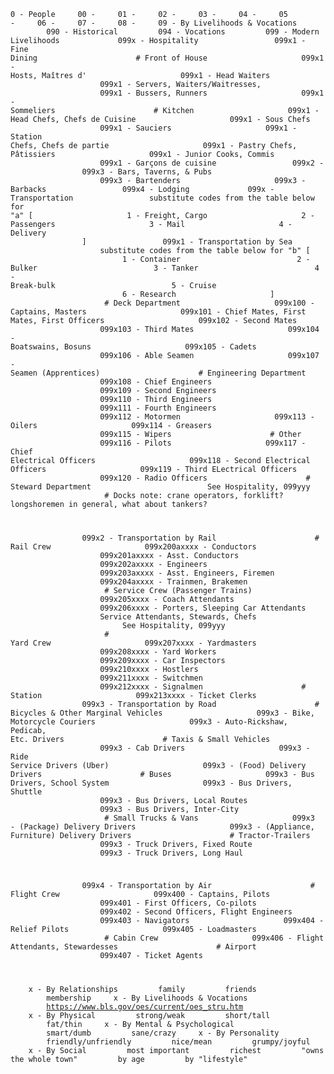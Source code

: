 <code>0 - People
    00 - 
    01 - 
    02 - 
    03 - 
    04 - 
    05 - 
    06 - 
    07 - 
    08 - 
    09 - By Livelihoods & Vocations
        090 - Historical
        094 - Vocations
        099 - Modern Livelihoods
            099x - Hospitality
                099x1 - Fine Dining
                     # Front of House
                    099x1 - Hosts, Maîtres d'
                    099x1 - Head Waiters
                    099x1 - Servers, Waiters/Waitresses, 
                    099x1 - Bussers, Runners
                    099x1 - Sommeliers
                     # Kitchen
                    099x1 - Head Chefs, Chefs de Cuisine
                    099x1 - Sous Chefs
                    099x1 - Sauciers
                    099x1 - Station Chefs, Chefs de partie
                    099x1 - Pastry Chefs, Pâtissiers
                    099x1 - Junior Cooks, Commis
                    099x1 - Garçons de cuisine
                099x2 - 
                099x3 - Bars, Taverns, & Pubs
                    099x3 - Bartenders
                    099x3 - Barbacks
                099x4 - Lodging
            099x - Transportation
                substitute codes from the table below for "a" [
                    1 - Freight, Cargo
                    2 - Passengers
                    3 - Mail
                    4 - Delivery
                ]
                099x1 - Transportation by Sea
                    substitute codes from the table below for "b" [
                         1 - Container
                         2 - Bulker
                         3 - Tanker
                         4 - Break-bulk
                         5 - Cruise
                         6 - Research
                    ]
                     # Deck Department
                    099x100 - Captains, Masters
                    099x101 - Chief Mates, First Mates, First Officers
                    099x102 - Second Mates
                    099x103 - Third Mates
                    099x104 - Boatswains, Bosuns
                    099x105 - Cadets
                    099x106 - Able Seamen
                    099x107 - Seamen (Apprentices)
                     # Engineering Department
                    099x108 - Chief Engineers
                    099x109 - Second Engineers
                    099x110 - Third Engineers
                    099x111 - Fourth Engineers
                    099x112 - Motormen
                    099x113 - Oilers
                    099x114 - Greasers
                    099x115 - Wipers
                     # Other
                    099x116 - Pilots
                    099x117 - Chief Electrical Officers
                    099x118 - Second Electrical Officers
                    099x119 - Third ELectrical Officers
                    099x120 - Radio Officers
                     # Steward Department
                         See Hospitality, 099yyy
                     # Docks
                    note: crane operators, forklift? longshoremen in general, what about tankers?
                    
                099x2 - Transportation by Rail
                     # Rail Crew
                    099x200axxxx - Conductors
                    099x201axxxx - Asst. Conductors
                    099x202axxxx - Engineers
                    099x203axxxx - Asst. Engineers, Firemen
                    099x204axxxx - Trainmen, Brakemen
                     # Service Crew (Passenger Trains)
                    099x205xxxx - Coach Attendants
                    099x206xxxx - Porters, Sleeping Car Attendants
                    Service Attendants, Stewards, Chefs
                         See Hospitality, 099yyy
                     # Yard Crew
                    099x207xxxx - Yardmasters
                    099x208xxxx - Yard Workers
                    099x209xxxx - Car Inspectors
                    099x210xxxx - Hostlers
                    099x211xxxx - Switchmen
                    099x212xxxx - Signalmen
                     # Station
                    099x213xxxx - Ticket Clerks
                099x3 - Transportation by Road
                     # Bicycles & Other Marginal Vehicles
                    099x3 - Bike, Motorcycle Couriers
                    099x3 - Auto-Rickshaw, Pedicab, Etc. Drivers
                     # Taxis & Small Vehicles
                    099x3 - Cab Drivers
                    099x3 - Ride Service Drivers (Uber)
                    099x3 - (Food) Delivery Drivers
                     # Buses
                    099x3 - Bus Drivers, School System
                    099x3 - Bus Drivers, Shuttle
                    099x3 - Bus Drivers, Local Routes
                    099x3 - Bus Drivers, Inter-City
                     # Small Trucks & Vans
                    099x3 - (Package) Delivery Drivers
                    099x3 - (Appliance, Furniture) Delivery Drivers
                     # Tractor-Trailers
                    099x3 - Truck Drivers, Fixed Route
                    099x3 - Truck Drivers, Long Haul
                    
                099x4 - Transportation by Air
                     # Flight Crew
                    099x400 - Captains, Pilots
                    099x401 - First Officers, Co-pilots
                    099x402 - Second Officers, Flight Engineers
                    099x403 - Navigators
                    099x404 - Relief Pilots
                    099x405 - Loadmasters
                     # Cabin Crew
                    099x406 - Flight Attendants, Stewardesses
                     # Airport
                    099x407 - Ticket Agents
                     
    x - By Relationships
        family
        friends
        membership
    x - By Livelihoods & Vocations
        https://www.bls.gov/oes/current/oes_stru.htm
    x - By Physical
        strong/weak
        short/tall
        fat/thin
    x - By Mental & Psychological
        smart/dumb
        sane/crazy
    x - By Personality
        friendly/unfriendly
        nice/mean
        grumpy/joyful
    x - By Social
        most important
        richest
        "owns the whole town"
        by age
        by "lifestyle"
</code>
